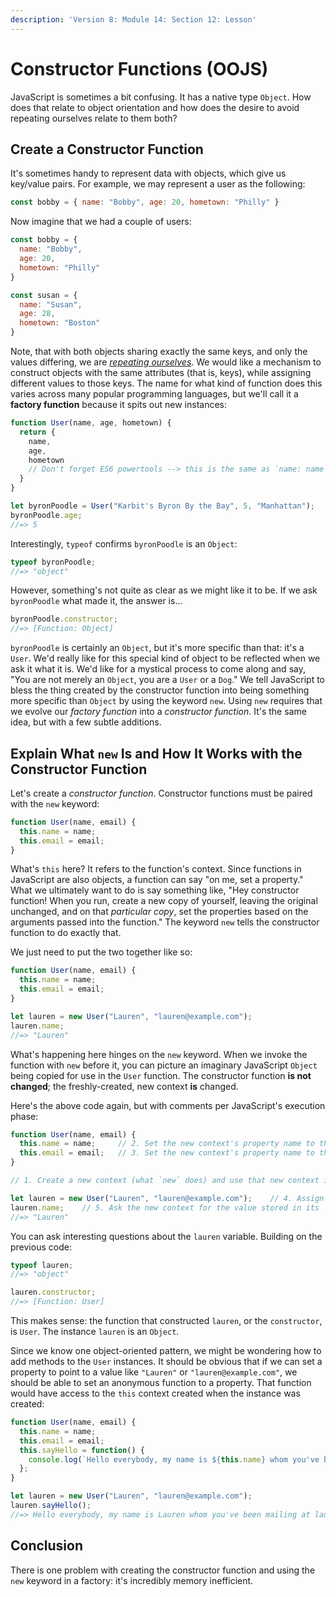 ```yaml
---
description: 'Version 8: Module 14: Section 12: Lesson'
---
```


# Constructor Functions (OOJS)

JavaScript is sometimes a bit confusing. It has a native type `Object`. How does that relate to object orientation and how does the desire to avoid repeating ourselves relate to them both?

## Create a Constructor Function

It's sometimes handy to represent data with objects, which give us key/value pairs. For example, we may represent a user as the following:

```javascript
const bobby = { name: "Bobby", age: 20, hometown: "Philly" }
```

Now imagine that we had a couple of users:

```javascript
const bobby = {
  name: "Bobby",
  age: 20,
  hometown: "Philly"
}

const susan = {
  name: "Susan",
  age: 28,
  hometown: "Boston"
}
```

Note, that with both objects sharing exactly the same keys, and only the values differing, we are [_repeating ourselves_](https://en.wikipedia.org/wiki/Don't\_repeat\_yourself). We would like a mechanism to construct objects with the same attributes (that is, keys), while assigning different values to those keys. The name for what kind of function does this varies across many popular programming languages, but we'll call it a **factory function** because it spits out new instances:

```javascript
function User(name, age, hometown) {
  return {
    name,
    age,
    hometown
    // Don't forget ES6 powertools --> this is the same as `name: name`
  }
}

let byronPoodle = User("Karbit's Byron By the Bay", 5, "Manhattan");
byronPoodle.age;
//=> 5
```

Interestingly, `typeof` confirms `byronPoodle` is an `Object`:

```javascript
typeof byronPoodle;
//=> "object"
```

However, something's not quite as clear as we might like it to be. If we ask `byronPoodle` what made it, the answer is...

```javascript
byronPoodle.constructor;
//=> [Function: Object]
```

`byronPoodle` is certainly an `Object`, but it's more specific than that: it's a `User`. We'd really like for this special kind of object to be reflected when we ask it what it is. We'd like for a mystical process to come along and say, "You are not merely an `Object`, you are a `User` or a `Dog`." We tell JavaScript to bless the thing created by the constructor function into being something more specific than `Object` by using the keyword `new`. Using `new` requires that we evolve our _factory function_ into a _constructor function_. It's the same idea, but with a few subtle additions.

## Explain What `new` Is and How It Works with the Constructor Function

Let's create a _constructor function_. Constructor functions must be paired with the `new` keyword:

```javascript
function User(name, email) {
  this.name = name;
  this.email = email;
}
```

What's `this` here? It refers to the function's context. Since functions in JavaScript are also objects, a function can say "on me, set a property." What we ultimately want to do is say something like, "Hey constructor function! When you run, create a new copy of yourself, leaving the original unchanged, and on that _particular copy_, set the properties based on the arguments passed into the function." The keyword `new` tells the constructor function to do exactly that.

We just need to put the two together like so:

```javascript
function User(name, email) {
  this.name = name;
  this.email = email;
}

let lauren = new User("Lauren", "lauren@example.com");
lauren.name;
//=> "Lauren"
```

What's happening here hinges on the `new` keyword. When we invoke the function with `new` before it, you can picture an imaginary JavaScript `Object` being copied for use in the `User` function. The constructor function **is not changed**; the freshly-created, new context **is** changed.

Here's the above code again, but with comments per JavaScript's execution phase:

```javascript
function User(name, email) {
  this.name = name;     // 2. Set the new context's property name to the argument that was passed into the first parameter (name).
  this.email = email;   // 3. Set the new context's property name to the argument that was passed into the second parameter (email).
}

// 1. Create a new context (what `new` does) and use that new context inside of the execution of the `User()` function while passing in the arguments "Lauren" and "lauren@example.com".

let lauren = new User("Lauren", "lauren@example.com");    // 4. Assign the new context's newly-created object to the variable `lauren`.
lauren.name;    // 5. Ask the new context for the value stored in its `.name` property.
//=> "Lauren"
```

You can ask interesting questions about the `lauren` variable. Building on the previous code:

```javascript
typeof lauren;
//=> "object"

lauren.constructor;
//=> [Function: User]
```

This makes sense: the function that constructed `lauren`, or the `constructor`, is `User`. The instance `lauren` is an `Object`.

Since we know one object-oriented pattern, we might be wondering how to add methods to the `User` instances. It should be obvious that if we can set a property to point to a value like `"Lauren"` or `"lauren@example.com"`, we should be able to set an anonymous function to a property. That function would have access to the `this` context created when the instance was created:

```javascript
function User(name, email) {
  this.name = name;
  this.email = email;
  this.sayHello = function() {
    console.log(`Hello everybody, my name is ${this.name} whom you've been mailing at ${this.email}!`);
  };
}

let lauren = new User("Lauren", "lauren@example.com");
lauren.sayHello();
//=> Hello everybody, my name is Lauren whom you've been mailing at lauren@example.com!
```

## Conclusion

There is one problem with creating the constructor function and using the `new` keyword in a factory: it's incredibly memory inefficient.
